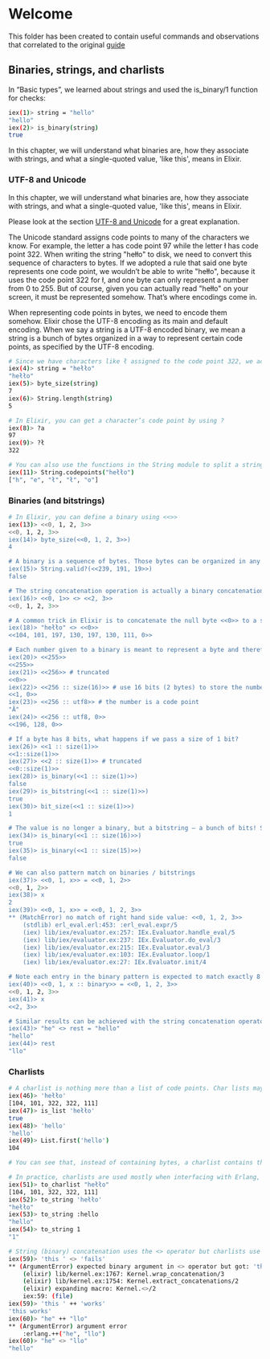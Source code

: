 # Welcome

This folder has been created to contain useful commands and observations that correlated to the original [guide](https://elixir-lang.org/getting-started/binaries-strings-and-char-lists.html)

## Binaries, strings, and charlists

In “Basic types”, we learned about strings and used the is_binary/1 function for checks:

```sh
iex(1)> string = "hello"
"hello"
iex(2)> is_binary(string)
true
```

In this chapter, we will understand what binaries are, how they associate with strings, and what a single-quoted value, 'like this', means in Elixir.

### UTF-8 and Unicode

In this chapter, we will understand what binaries are, how they associate with strings, and what a single-quoted value, 'like this', means in Elixir.

Please look at the section [UTF-8 and Unicode](https://elixir-lang.org/getting-started/binaries-strings-and-char-lists.html#utf-8-and-unicode) for a great explanation.

The Unicode standard assigns code points to many of the characters we know. For example, the letter a has code point 97 while the letter ł has code point 322. When writing the string "hełło" to disk, we need to convert this sequence of characters to bytes. If we adopted a rule that said one byte represents one code point, we wouldn’t be able to write "hełło", because it uses the code point 322 for ł, and one byte can only represent a number from 0 to 255. But of course, given you can actually read "hełło" on your screen, it must be represented somehow. That’s where encodings come in.

When representing code points in bytes, we need to encode them somehow. Elixir chose the UTF-8 encoding as its main and default encoding. When we say a string is a UTF-8 encoded binary, we mean a string is a bunch of bytes organized in a way to represent certain code points, as specified by the UTF-8 encoding.

```sh
# Since we have characters like ł assigned to the code point 322, we actually need more than one byte to represent them. That’s why we see a difference when we calculate the `byte_size/1` of a string compared to its `String.length/1`
iex(4)> string = "hełło"
"hełło"
iex(5)> byte_size(string)
7
iex(6)> String.length(string)
5

# In Elixir, you can get a character’s code point by using ?
iex(8)> ?a
97
iex(9)> ?ł
322

# You can also use the functions in the String module to split a string in its individual characters, each one as a string of length 1
iex(11)> String.codepoints("hełło")
["h", "e", "ł", "ł", "o"]

```

### Binaries (and bitstrings)

```sh
# In Elixir, you can define a binary using <<>>
iex(13)> <<0, 1, 2, 3>>
<<0, 1, 2, 3>>
iex(14)> byte_size(<<0, 1, 2, 3>>)
4

# A binary is a sequence of bytes. Those bytes can be organized in any way, even in a sequence that does not make them a valid string
iex(15)> String.valid?(<<239, 191, 19>>)
false

# The string concatenation operation is actually a binary concatenation operator
iex(16)> <<0, 1>> <> <<2, 3>>
<<0, 1, 2, 3>>

# A common trick in Elixir is to concatenate the null byte <<0>> to a string to see its inner binary representation
iex(18)> "hełło" <> <<0>>
<<104, 101, 197, 130, 197, 130, 111, 0>>

# Each number given to a binary is meant to represent a byte and therefore must go up to 255. Binaries allow modifiers to be given to store numbers bigger than 255 or to convert a code point to its UTF-8 representation
iex(20)> <<255>>
<<255>>
iex(21)> <<256>> # truncated
<<0>>
iex(22)> <<256 :: size(16)>> # use 16 bits (2 bytes) to store the number
<<1, 0>>
iex(23)> <<256 :: utf8>> # the number is a code point
"Ā"
iex(24)> <<256 :: utf8, 0>>
<<196, 128, 0>>

# If a byte has 8 bits, what happens if we pass a size of 1 bit?
iex(26)> <<1 :: size(1)>>
<<1::size(1)>>
iex(27)> <<2 :: size(1)>> # truncated
<<0::size(1)>>
iex(28)> is_binary(<<1 :: size(1)>>)
false
iex(29)> is_bitstring(<<1 :: size(1)>>)
true
iex(30)> bit_size(<<1 :: size(1)>>)
1

# The value is no longer a binary, but a bitstring – a bunch of bits! So a binary is a bitstring where the number of bits is divisible by 8
iex(34)> is_binary(<<1 :: size(16)>>)
true
iex(35)> is_binary(<<1 :: size(15)>>)
false

# We can also pattern match on binaries / bitstrings
iex(37)> <<0, 1, x>> = <<0, 1, 2>>
<<0, 1, 2>>
iex(38)> x
2
iex(39)> <<0, 1, x>> = <<0, 1, 2, 3>>
** (MatchError) no match of right hand side value: <<0, 1, 2, 3>>
    (stdlib) erl_eval.erl:453: :erl_eval.expr/5
    (iex) lib/iex/evaluator.ex:257: IEx.Evaluator.handle_eval/5
    (iex) lib/iex/evaluator.ex:237: IEx.Evaluator.do_eval/3
    (iex) lib/iex/evaluator.ex:215: IEx.Evaluator.eval/3 
    (iex) lib/iex/evaluator.ex:103: IEx.Evaluator.loop/1
    (iex) lib/iex/evaluator.ex:27: IEx.Evaluator.init/4

# Note each entry in the binary pattern is expected to match exactly 8 bits. If we want to match on a binary of unknown size, it is possible by using the binary modifier at the end of the pattern
iex(40)> <<0, 1, x :: binary>> = <<0, 1, 2, 3>>
<<0, 1, 2, 3>>
iex(41)> x
<<2, 3>>

# Similar results can be achieved with the string concatenation operator <>
iex(43)> "he" <> rest = "hello"
"hello"
iex(44)> rest
"llo"

```

### Charlists

```sh
# A charlist is nothing more than a list of code points. Char lists may be created with single-quoted literals
iex(46)> 'hełło'
[104, 101, 322, 322, 111]
iex(47)> is_list 'hełło'
true
iex(48)> 'hello'
'hello'
iex(49)> List.first('hello')
104

# You can see that, instead of containing bytes, a charlist contains the code points of the characters between single-quotes (note that by default IEx will only output code points if any of the integers is outside the ASCII range). So while double-quotes represent a string (i.e. a binary), single-quotes represent a charlist (i.e. a list).

# In practice, charlists are used mostly when interfacing with Erlang, in particular old libraries that do not accept binaries as arguments. You can convert a charlist to a string and back by using the to_string/1 and to_charlist/1 functions
iex(51)> to_charlist "hełło"
[104, 101, 322, 322, 111]
iex(52)> to_string 'hełło'
"hełło"
iex(53)> to_string :hello
"hello"
iex(54)> to_string 1
"1"

# String (binary) concatenation uses the <> operator but charlists use the lists concatenation operator ++
iex(59)> 'this ' <> 'fails'
** (ArgumentError) expected binary argument in <> operator but got: 'this '
    (elixir) lib/kernel.ex:1767: Kernel.wrap_concatenation/3
    (elixir) lib/kernel.ex:1754: Kernel.extract_concatenations/2
    (elixir) expanding macro: Kernel.<>/2
    iex:59: (file)
iex(59)> 'this ' ++ 'works'
'this works'
iex(60)> "he" ++ "llo"
** (ArgumentError) argument error
    :erlang.++("he", "llo")
iex(60)> "he" <> "llo"
"hello"

```
